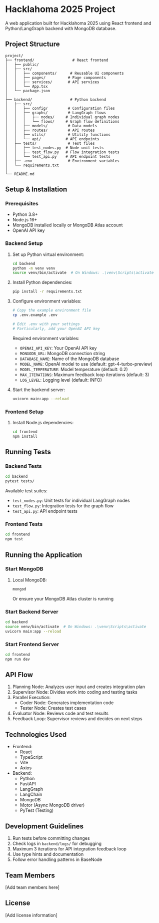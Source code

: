 # Hacklahoma 2025 Project

A web application built for Hacklahoma 2025 using React frontend and Python/LangGraph backend with MongoDB database.

## Project Structure

```
project/
├── frontend/                 # React frontend
│   ├── public/
│   ├── src/
│   │   ├── components/      # Reusable UI components
│   │   ├── pages/          # Page components
│   │   ├── services/       # API services
│   │   └── App.tsx
│   └── package.json
│
├── backend/                 # Python backend
│   ├── src/
│   │   ├── config/         # Configuration files
│   │   ├── graphs/         # LangGraph flows
│   │   │   ├── nodes/     # Individual graph nodes
│   │   │   └── flows/     # Graph flow definitions
│   │   ├── models/         # Data models
│   │   ├── routes/         # API routes
│   │   ├── utils/          # Utility functions
│   │   └── api/           # API endpoints
│   ├── tests/              # Test files
│   │   ├── test_nodes.py  # Node unit tests
│   │   ├── test_flow.py   # Flow integration tests
│   │   └── test_api.py    # API endpoint tests
│   ├── .env                # Environment variables
│   └── requirements.txt
│
└── README.md
```

## Setup & Installation

### Prerequisites
- Python 3.8+
- Node.js 16+
- MongoDB installed locally or MongoDB Atlas account
- OpenAI API key

### Backend Setup
1. Set up Python virtual environment:
   ```bash
   cd backend
   python -m venv venv
   source venv/bin/activate  # On Windows: .\venv\Scripts\activate
   ```

2. Install Python dependencies:
   ```bash
   pip install -r requirements.txt
   ```

3. Configure environment variables:
   ```bash
   # Copy the example environment file
   cp .env.example .env
   
   # Edit .env with your settings
   # Particularly, add your OpenAI API key
   ```
   
   Required environment variables:
   - `OPENAI_API_KEY`: Your OpenAI API key
   - `MONGODB_URL`: MongoDB connection string
   - `DATABASE_NAME`: Name of the MongoDB database
   - `MODEL_NAME`: OpenAI model to use (default: gpt-4-turbo-preview)
   - `MODEL_TEMPERATURE`: Model temperature (default: 0.2)
   - `MAX_ITERATIONS`: Maximum feedback loop iterations (default: 3)
   - `LOG_LEVEL`: Logging level (default: INFO)

4. Start the backend server:
   ```bash
   uvicorn main:app --reload
   ```

### Frontend Setup
1. Install Node.js dependencies:
   ```bash
   cd frontend
   npm install
   ```

## Running Tests

### Backend Tests
```bash
cd backend
pytest tests/
```

Available test suites:
- `test_nodes.py`: Unit tests for individual LangGraph nodes
- `test_flow.py`: Integration tests for the graph flow
- `test_api.py`: API endpoint tests

### Frontend Tests
```bash
cd frontend
npm test
```

## Running the Application

### Start MongoDB
1. Local MongoDB:
   ```bash
   mongod
   ```
   Or ensure your MongoDB Atlas cluster is running

### Start Backend Server
```bash 
cd backend
source venv/bin/activate  # On Windows: .\venv\Scripts\activate
uvicorn main:app --reload
```

### Start Frontend Server
```bash
cd frontend
npm run dev
```

## API Flow
1. Planning Node: Analyzes user input and creates integration plan
2. Supervisor Node: Divides work into coding and testing tasks
3. Parallel Execution:
   - Coder Node: Generates implementation code
   - Tester Node: Creates test cases
4. Evaluator Node: Reviews code and test results
5. Feedback Loop: Supervisor reviews and decides on next steps

## Technologies Used
- Frontend:
  - React
  - TypeScript
  - Vite
  - Axios
- Backend:
  - Python
  - FastAPI
  - LangGraph
  - LangChain
  - MongoDB
  - Motor (Async MongoDB driver)
  - PyTest (Testing)

## Development Guidelines
1. Run tests before committing changes
2. Check logs in `backend/logs/` for debugging
3. Maximum 3 iterations for API integration feedback loop
4. Use type hints and documentation
5. Follow error handling patterns in BaseNode

## Team Members
[Add team members here]

## License
[Add license information]
